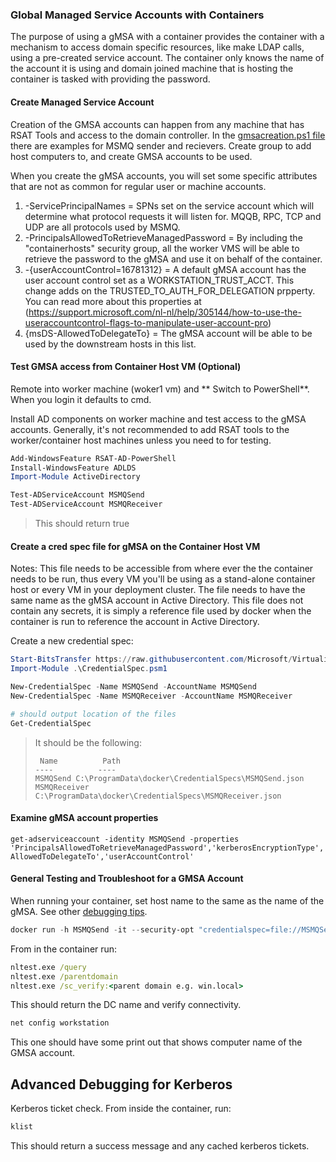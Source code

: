 ### Global Managed Service Accounts with Containers

The purpose of using a gMSA with a container provides the container with a mechanism to access domain specific resources, like make LDAP calls, using a pre-created service account.  The container only knows the name of the account it is using and domain joined machine that is hosting the container is tasked with providing the password. 

#### Create Managed Service Account

Creation of the GMSA accounts can happen from any machine that has RSAT Tools and access to the domain controller. In the [gmsacreation.ps1 file](AD/create-gmsa/gmsacreation.ps1) there are examples for MSMQ sender and recievers. Create group to add host computers to, and create GMSA accounts to be used. 

When you create the gMSA accounts, you will set some specific attributes that are not as common for regular user or machine accounts.

1. -ServicePrincipalNames = SPNs set on the service account which will determine what protocol requests it will listen for.  MQQB, RPC, TCP and UDP are all protocols used by MSMQ.
1. -PrincipalsAllowedToRetrieveManagedPassword = By including the "containerhosts" security group, all the worker VMS will be able to retrieve the password to the gMSA and use it on behalf of the container.
1. -{userAccountControl=16781312} = A default gMSA account has the user account control set as a WORKSTATION_TRUST_ACCT.  This change adds on the TRUSTED_TO_AUTH_FOR_DELEGATION prpperty. You can read more about this properties at (https://support.microsoft.com/nl-nl/help/305144/how-to-use-the-useraccountcontrol-flags-to-manipulate-user-account-pro)
1. {msDS-AllowedToDelegateTo} = The gMSA account will be able to be used by the downstream hosts in this list. 

#### Test GMSA access from Container Host VM (Optional)
Remote into worker machine (woker1 vm) and ** Switch to PowerShell**.  When you login it defaults to cmd.

Install AD components on worker machine and test access to the gMSA accounts. Generally, it's not recommended to add RSAT tools to the worker/container host machines unless you need to for testing. 

```powershell
Add-WindowsFeature RSAT-AD-PowerShell
Install-WindowsFeature ADLDS
Import-Module ActiveDirectory

Test-ADServiceAccount MSMQSend
Test-ADServiceAccount MSMQReceiver
```
> This should return true

#### Create a cred spec file for gMSA on the Container Host VM

Notes:
   This file needs to be accessible from where ever the the container needs to be run, thus every VM you'll be using as a stand-alone container host or every VM in your deployment cluster.  The file needs to have the same name as the gMSA account in Active Directory.  This file does not contain any secrets, it is simply a reference file used by docker when the container is run to reference the account in Active Directory. 

Create a new credential spec:

```powershell
Start-BitsTransfer https://raw.githubusercontent.com/Microsoft/Virtualization-Documentation/live/windows-server-container-tools/ServiceAccounts/CredentialSpec.psm1
Import-Module .\CredentialSpec.psm1

New-CredentialSpec -Name MSMQSend -AccountName MSMQSend
New-CredentialSpec -Name MSMQReceiver -AccountName MSMQReceiver

# should output location of the files
Get-CredentialSpec
```

> It should be the following:
> ```
>  Name          Path
> ----          ----
> MSMQSend C:\ProgramData\docker\CredentialSpecs\MSMQSend.json
> MSMQReceiver C:\ProgramData\docker\CredentialSpecs\MSMQReceiver.json
> ```

#### Examine gMSA account properties
```
get-adserviceaccount -identity MSMQSend -properties 'PrincipalsAllowedToRetrieveManagedPassword','kerberosEncryptionType','ServicePrincipalName','msDS-AllowedToDelegateTo','userAccountControl'
```

#### General Testing and Troubleshoot for a GMSA Account

When running your container, set host name to the same as the name of the gMSA. 
See other [debugging tips](https://github.com/MicrosoftDocs/Virtualization-Documentation/blob/a887583835a91a27b7b1289ec6059808bd912ab1/virtualization/windowscontainers/manage-containers/walkthrough-iis-serviceaccount.md#test-a-container-using-the-service-account).

```powershell
docker run -h MSMQSend -it --security-opt "credentialspec=file://MSMQSend.json" microsoft/windowsservercore:1803 cmd
```

From in the container run:

```cmd
nltest.exe /query
nltest.exe /parentdomain
nltest.exe /sc_verify:<parent domain e.g. win.local>
```
This should return the DC name and verify connectivity.

```cmd
net config workstation
```
This one should have some print out that shows computer name of the GMSA account.

## Advanced Debugging for Kerberos

Kerberos ticket check. From inside the container, run:

```powershell
klist
```
This should return a success message and any cached kerberos tickets. 